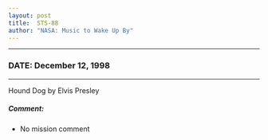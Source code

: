 ```yaml
---
layout: post
title:  STS-88
author: "NASA: Music to Wake Up By"
---
```


----
### DATE: December 12, 1998
----
Hound Dog by Elvis Presley

##### Comment:
* No mission comment
